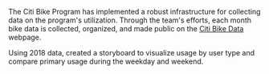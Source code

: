 The Citi Bike Program has implemented a robust infrastructure for collecting data on the program's utilization. Through the team's efforts, each month bike data is collected, organized, and made public on the [Citi Bike Data](https://www.citibikenyc.com/system-data) webpage.

Using 2018 data, created a storyboard to visualize usage by user type and compare primary usage during the weekday and weekend. 
